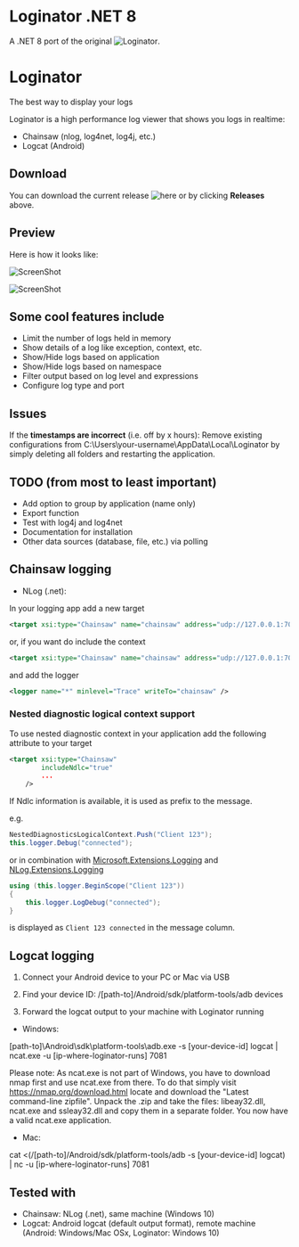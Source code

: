 # Loginator .NET 8

A .NET 8 port of the original ![Loginator](https://github.com/dabeku/Loginator).

# Loginator
The best way to display your logs

Loginator is a high performance log viewer that shows you logs in realtime:

* Chainsaw (nlog, log4net, log4j, etc.)
* Logcat (Android)

## Download

You can download the current release ![here](https://github.com/dabeku/Loginator/releases) or by clicking **Releases** above.

## Preview

Here is how it looks like:

![ScreenShot](https://cloud.githubusercontent.com/assets/14138808/9817745/0aaca424-58a5-11e5-82ca-e791690958d8.png)

![ScreenShot](https://cloud.githubusercontent.com/assets/14138808/25998297/a3489e76-3720-11e7-8c9f-60b67423d2c5.png)

## Some cool features include

* Limit the number of logs held in memory
* Show details of a log like exception, context, etc.
* Show/Hide logs based on application
* Show/Hide logs based on namespace
* Filter output based on log level and expressions
* Configure log type and port

## Issues
If the **timestamps are incorrect** (i.e. off by x hours): Remove existing configurations from C:\Users\your-username\AppData\Local\Loginator by simply deleting all folders and restarting the application.

## TODO (from most to least important)

* Add option to group by application (name only)
* Export function
* Test with log4j and log4net
* Documentation for installation
* Other data sources (database, file, etc.) via polling

## Chainsaw logging

* NLog (.net):

In your logging app add a new target

```xml
<target xsi:type="Chainsaw" name="chainsaw" address="udp://127.0.0.1:7071" />
```

or, if you want do include the context

```xml
<target xsi:type="Chainsaw" name="chainsaw" address="udp://127.0.0.1:7071" includeMdc="true" />
```

and add the logger

```xml
<logger name="*" minlevel="Trace" writeTo="chainsaw" />
```

### Nested diagnostic logical context support

To use nested diagnostic context in your application add the following attribute to your target

```xml
<target xsi:type="Chainsaw"
        includeNdlc="true"
        ...
    />
```

If Ndlc information is available, it is used as prefix to the message.

e.g.

```cs
NestedDiagnosticsLogicalContext.Push("Client 123");
this.logger.Debug("connected");
```

or in combination with [Microsoft.Extensions.Logging](https://www.nuget.org/packages/Microsoft.Extensions.Logging/) and [NLog.Extensions.Logging](https://www.nuget.org/packages/NLog.Extensions.Logging/)

```cs
using (this.logger.BeginScope("Client 123"))
{
    this.logger.LogDebug("connected");
}
```

is displayed as `Client 123 connected` in the message column.

## Logcat logging

1. Connect your Android device to your PC or Mac via USB

2. Find your device ID: /[path-to]/Android/sdk/platform-tools/adb devices

3. Forward the logcat output to your machine with Loginator running

* Windows:

[path-to]\Android\sdk\platform-tools\adb.exe -s [your-device-id] logcat | ncat.exe -u [ip-where-loginator-runs] 7081

Please note: As ncat.exe is not part of Windows, you have to download nmap first and use ncat.exe from there. To do that simply visit https://nmap.org/download.html locate and download the "Latest command-line zipfile". Unpack the .zip and take the files: libeay32.dll, ncat.exe and ssleay32.dll and copy them in a separate folder. You now have a valid ncat.exe application.

* Mac:

cat <(/[path-to]/Android/sdk/platform-tools/adb -s [your-device-id] logcat) | nc -u [ip-where-loginator-runs] 7081

## Tested with

* Chainsaw: NLog (.net), same machine (Windows 10)
* Logcat: Android logcat (default output format), remote machine (Android: Windows/Mac OSx, Loginator: Windows 10)
